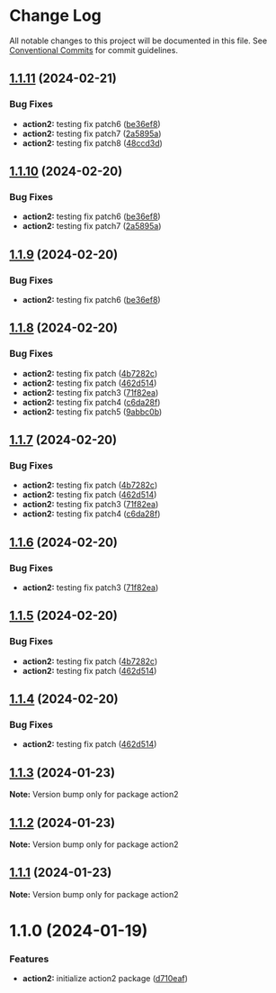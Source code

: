 # Change Log

All notable changes to this project will be documented in this file.
See [Conventional Commits](https://conventionalcommits.org) for commit guidelines.

## [1.1.11](https://github.com/twentyfourg/brian-lerna-test/compare/action2@1.1.8...action2@1.1.11) (2024-02-21)


### Bug Fixes

* **action2:** testing fix patch6 ([be36ef8](https://github.com/twentyfourg/brian-lerna-test/commit/be36ef89f70d7600d362c6afd01215aed8c3155c))
* **action2:** testing fix patch7 ([2a5895a](https://github.com/twentyfourg/brian-lerna-test/commit/2a5895aadc4fe27490209f3d6ecfd7d36fc0df37))
* **action2:** testing fix patch8 ([48ccd3d](https://github.com/twentyfourg/brian-lerna-test/commit/48ccd3d7668eae25f2d6e259e0bffed5ef68ff85))





## [1.1.10](https://github.com/twentyfourg/brian-lerna-test/compare/action2@1.1.8...action2@1.1.10) (2024-02-20)


### Bug Fixes

* **action2:** testing fix patch6 ([be36ef8](https://github.com/twentyfourg/brian-lerna-test/commit/be36ef89f70d7600d362c6afd01215aed8c3155c))
* **action2:** testing fix patch7 ([2a5895a](https://github.com/twentyfourg/brian-lerna-test/commit/2a5895aadc4fe27490209f3d6ecfd7d36fc0df37))





## [1.1.9](https://github.com/twentyfourg/brian-lerna-test/compare/action2@1.1.8...action2@1.1.9) (2024-02-20)


### Bug Fixes

* **action2:** testing fix patch6 ([be36ef8](https://github.com/twentyfourg/brian-lerna-test/commit/be36ef89f70d7600d362c6afd01215aed8c3155c))





## [1.1.8](https://github.com/twentyfourg/brian-lerna-test/compare/action2@1.1.3...action2@1.1.8) (2024-02-20)


### Bug Fixes

* **action2:** testing fix patch ([4b7282c](https://github.com/twentyfourg/brian-lerna-test/commit/4b7282c50bd7878a9543f3d5080a1c38061b02da))
* **action2:** testing fix patch ([462d514](https://github.com/twentyfourg/brian-lerna-test/commit/462d514809e1c79bf543f8fdfa0b884614a28142))
* **action2:** testing fix patch3 ([71f82ea](https://github.com/twentyfourg/brian-lerna-test/commit/71f82ea21c4aa238c5bbbff4abd6de9ac4f3e534))
* **action2:** testing fix patch4 ([c6da28f](https://github.com/twentyfourg/brian-lerna-test/commit/c6da28fea68031e21e857af48761ebe72f97baf3))
* **action2:** testing fix patch5 ([9abbc0b](https://github.com/twentyfourg/brian-lerna-test/commit/9abbc0bce76e77e99a08fefc819ed8799e9726a4))





## [1.1.7](https://github.com/twentyfourg/brian-lerna-test/compare/action2@1.1.3...action2@1.1.7) (2024-02-20)


### Bug Fixes

* **action2:** testing fix patch ([4b7282c](https://github.com/twentyfourg/brian-lerna-test/commit/4b7282c50bd7878a9543f3d5080a1c38061b02da))
* **action2:** testing fix patch ([462d514](https://github.com/twentyfourg/brian-lerna-test/commit/462d514809e1c79bf543f8fdfa0b884614a28142))
* **action2:** testing fix patch3 ([71f82ea](https://github.com/twentyfourg/brian-lerna-test/commit/71f82ea21c4aa238c5bbbff4abd6de9ac4f3e534))
* **action2:** testing fix patch4 ([c6da28f](https://github.com/twentyfourg/brian-lerna-test/commit/c6da28fea68031e21e857af48761ebe72f97baf3))





## [1.1.6](https://github.com/twentyfourg/brian-lerna-test/compare/action2@1.1.5...action2@1.1.6) (2024-02-20)


### Bug Fixes

* **action2:** testing fix patch3 ([71f82ea](https://github.com/twentyfourg/brian-lerna-test/commit/71f82ea21c4aa238c5bbbff4abd6de9ac4f3e534))





## [1.1.5](https://github.com/twentyfourg/brian-lerna-test/compare/action2@1.1.3...action2@1.1.5) (2024-02-20)


### Bug Fixes

* **action2:** testing fix patch ([4b7282c](https://github.com/twentyfourg/brian-lerna-test/commit/4b7282c50bd7878a9543f3d5080a1c38061b02da))
* **action2:** testing fix patch ([462d514](https://github.com/twentyfourg/brian-lerna-test/commit/462d514809e1c79bf543f8fdfa0b884614a28142))





## [1.1.4](https://github.com/twentyfourg/brian-lerna-test/compare/action2@1.1.3...action2@1.1.4) (2024-02-20)


### Bug Fixes

* **action2:** testing fix patch ([462d514](https://github.com/twentyfourg/brian-lerna-test/commit/462d514809e1c79bf543f8fdfa0b884614a28142))





## [1.1.3](https://github.com/twentyfourg/brian-lerna-test/compare/action2@1.1.2...action2@1.1.3) (2024-01-23)

**Note:** Version bump only for package action2





## [1.1.2](https://github.com/twentyfourg/brian-lerna-test/compare/action2@1.1.1...action2@1.1.2) (2024-01-23)

**Note:** Version bump only for package action2





## [1.1.1](https://github.com/twentyfourg/brian-lerna-test/compare/action2@1.1.0...action2@1.1.1) (2024-01-23)

**Note:** Version bump only for package action2





# 1.1.0 (2024-01-19)


### Features

* **action2:** initialize action2 package ([d710eaf](https://github.com/twentyfourg/brian-lerna-test/commit/d710eaf0e93c3e05f215b43760aac20cc60fca05))
